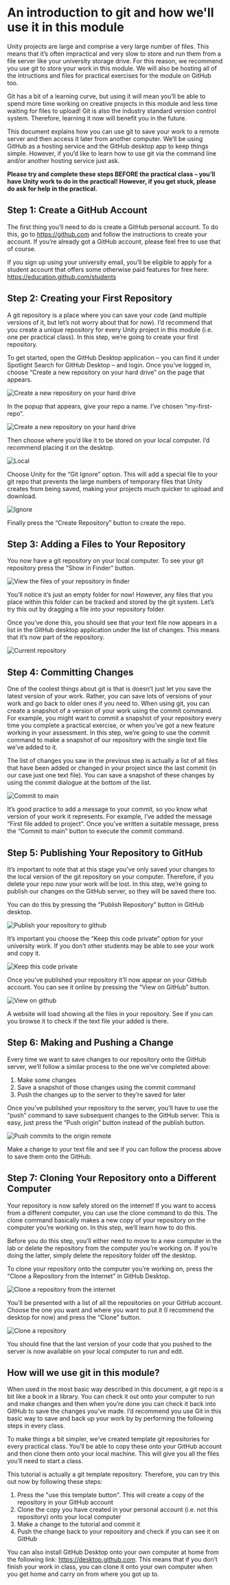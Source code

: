 # An introduction to git and how we'll use it in this module

Unity projects are large and comprise a very large number of files. This means that it’s often impractical and very slow to store and run them from a file server like your university storage drive. For this reason, we recommend you use git to store your work in this module. We will also be hosting all of the intructions and files for practical exercises for the module on GitHub too.

Git has a bit of a learning curve, but using it will mean you’ll be able to spend more time working on creative projects in this module and less time waiting for files to upload! Git is also the industry standard version control system. Therefore, learning it now will benefit you in the future.

This document explains how you can use git to save your work to a remote server and then access it later from another computer. We’ll be using GitHub as a hosting service and the GitHub desktop app to keep things simple. However, if you’d like to learn how to use git via the command line and/or another hosting service just ask.

**Please try and complete these steps BEFORE the practical class – you’ll have Unity work to do in the practical! However, if you get stuck, please do ask for help in the practical.**

## Step 1: Create a GitHub Account

The first thing you’ll need to do is create a GitHub personal account. To do this, go to https://github.com and follow the instructions to create your account. If you’re already got a GitHub account, please feel free to use that of course.

If you sign up using your university email, you’ll be eligible to apply for a student account that offers some otherwise paid features for free here: https://education.github.com/students 

## Step 2: Creating your First Repository

A git repository is a place where you can save your code (and multiple versions of it, but let’s not worry about that for now). I’d recommend that you create a unique repository for every Unity project in this module (i.e. one per practical class). In this step, we’re going to create your first repository.

To get started, open the GitHub Desktop application – you can find it under Spotlight Search for GitHub Desktop – and login. Once you’ve logged in, choose “Create a new repository on your hard drive” on the page that appears.

![Create a new repository on your hard drive](https://github.com/UoY-IM-MPIE/mpie-git-tutorial/blob/main/Instructions/create.png)

In the popup that appears, give your repo a name. I’ve chosen “my-first-repo”.

![Create a new repository on your hard drive](https://github.com/UoY-IM-MPIE/mpie-git-tutorial/blob/main/Instructions/create.png)

Then choose where you’d like it to be stored on your local computer. I’d recommend placing it on the desktop.

![Local](https://github.com/UoY-IM-MPIE/mpie-git-tutorial/blob/main/Instructions/local.png)

Choose Unity for the “Git Ignore” option. This will add a special file to your git repo that prevents the large numbers of temporary files that Unity creates from being saved, making your projects much quicker to upload and download.

![Ignore](https://github.com/UoY-IM-MPIE/mpie-git-tutorial/blob/main/Instructions/ignore.png)

Finally press the “Create Repository” button to create the repo. 

## Step 3: Adding a Files to Your Repository

You now have a git repository on your local computer. To see your git repository press the “Show in Finder” button.

![View the files of your repository in finder](https://github.com/UoY-IM-MPIE/mpie-git-tutorial/blob/main/Instructions/finder.png)

You’ll notice it’s just an empty folder for now! However, any files that you place within this folder can be tracked and stored by the git system. Let’s try this out by dragging a file into your repository folder. 

Once you’ve done this, you should see that your text file now appears in a list in the GitHub desktop application under the list of changes. This means that it’s now part of the repository. 

![Current repository](https://github.com/UoY-IM-MPIE/mpie-git-tutorial/blob/main/Instructions/current.png)

## Step 4: Committing Changes

One of the coolest things about git is that is doesn’t just let you save the latest version of your work. Rather, you can save lots of versions of your work and go back to older ones if you need to. When using git, you can create a snapshot of a version of your work using the commit command. For example, you might want to commit a snapshot of your repository every time you complete a practical exercise, or when you’ve got a new feature working in your assessment. In this step, we’re going to use the commit command to make a snapshot of our repository with the single text file we’ve added to it.

The list of changes you saw in the previous step is actually a list of all files that have been added or changed in your project since the last commit (in our case just one text file). You can save a snapshot of these changes by using the commit dialogue at the bottom of the list.

![Commit to main](https://github.com/UoY-IM-MPIE/mpie-git-tutorial/blob/main/Instructions/commit.png)

It’s good practice to add a message to your commit, so you know what version of your work it represents. For example, I’ve added the message “First file added to project”. Once you’ve written a suitable message, press the “Commit to main” button to execute the commit command.

## Step 5: Publishing Your Repository to GitHub

It’s important to note that at this stage you’ve only saved your changes to the local version of the git repository on your computer. Therefore, if you delete your repo now your work will be lost. In this step, we’re going to publish our changes on the GitHub server, so they will be saved there too.

You can do this by pressing the “Publish Repository” button in GitHub desktop.

![Publish your repository to github](https://github.com/UoY-IM-MPIE/mpie-git-tutorial/blob/main/Instructions/publish.png)

It’s important you choose the “Keep this code private” option for your university work. If you don’t other students may be able to see your work and copy it. 

![Keep this code private](https://github.com/UoY-IM-MPIE/mpie-git-tutorial/blob/main/Instructions/private.png)

Once you’ve published your repository it’ll now appear on your GitHub account. You can see it online by pressing the “View on GitHub” button.

![View on github](https://github.com/UoY-IM-MPIE/mpie-git-tutorial/blob/main/Instructions/view.png)

A website will load showing all the files in your repository. See if you can you browse it to check if the text file your added is there.

## Step 6: Making and Pushing a Change

Every time we want to save changes to our repository onto the GitHub server, we’ll follow a similar process to the one we’ve completed above:

1. Make some changes
2. Save a snapshot of those changes using the commit command
3. Push the changes up to the server to they’re saved for later

Once you’ve published your repository to the server, you’ll have to use the “push” command to save subsequent changes to the GitHub server. This is easy, just press the “Push origin” button instead of the publish button.

![Push commits to the origin remote](https://github.com/UoY-IM-MPIE/mpie-git-tutorial/blob/main/Instructions/push.png)

Make a change to your text file and see if you can follow the process above to save them onto the GitHub.

## Step 7: Cloning Your Repository onto a Different Computer

Your repository is now safely stored on the internet!  If you want to access from a different computer, you can use the clone command to do this. The clone command basically makes a new copy of your repository on the computer you’re working on. In this step, we’ll learn how to do this. 

Before you do this step, you’ll either need to move to a new computer in the lab or delete the repository from the computer you’re working on. If you’re doing the latter, simply delete the repository folder off the desktop.

To clone your repository onto the computer you’re working on, press the “Clone a Repository from the Internet” in GitHub Desktop.

![Clone a repository from the internet](https://github.com/UoY-IM-MPIE/mpie-git-tutorial/blob/main/Instructions/clone.png)

You’ll be presented with a list of all the repositories on your GitHub account. Choose the one you want and where you want to put it (I recommend the desktop for now) and press the “Clone” button.

![Clone a repository](https://github.com/UoY-IM-MPIE/mpie-git-tutorial/blob/main/Instructions/list.png)

You should fine that the last version of your code that you pushed to the server is now available on your local computer to run and edit.

## How will we use git in this module?

When used in the most basic way described in this document, a git repo is a bit like a book in a library. You can check it out onto your computer to run and make changes and then when you’re done you can check it back into GitHub to save the changes you’ve made. I’d recommend you use Git in this basic way to save and back up your work by by performing the following steps in every class.

To make things a bit simpler, we’ve created template git repositories for every practical class. You’ll be able to copy these onto your GitHub account and then clone them onto your local machine. This will give you all the files you’ll need to start a class.

This tutorial is actually a git template repository. Therefore, you can try this out now by following these steps:

1. Press the "use this template button". This will create a copy of the repository in your GitHub account
2. Clone the copy you have created in your personal account (i.e. not this repository) onto your local computer
3. Make a change to the tutorial and commit it
4. Push the change back to your repository and check if you can see it on GitHub 

You can also install GitHub Desktop onto your own computer at home from the following link: https://desktop.github.com. This means that if you don’t finish your work in class, you can clone it onto your own computer when you get home and carry on from where you got up to.



